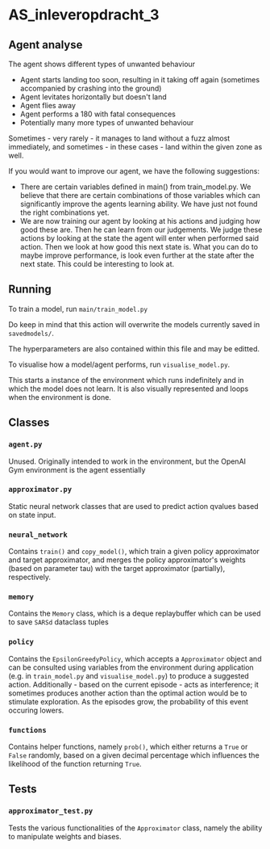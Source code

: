 # AS_inleveropdracht_3

## Agent analyse

The agent shows different types of unwanted behaviour

- Agent starts landing too soon, resulting in it taking off again (sometimes accompanied by
crashing into the ground)
- Agent levitates horizontally but doesn't land
- Agent flies away
- Agent performs a 180 with fatal consequences
- Potentially many more types of unwanted behaviour

Sometimes - very rarely - it manages to land without a fuzz
almost immediately, and sometimes - in these cases - land within
the given zone as well.

If you would want to improve our agent, we have the following suggestions:
- There are certain variables defined in main() from train_model.py. We believe that there are certain combinations of
those variables which can significantly improve the agents learning ability. We have just not found the right
combinations yet. 
- We are now training our agent by looking at his actions and judging how good these are. Then he can learn from our
judgements. We judge these actions by looking at the state the agent will enter when performed said action. Then we
look at how good this next state is. What you can do to maybe improve performance, is look even further at the state 
after the next state. This could be interesting to look at.

## Running

To train a model, run `main/train_model.py` 

Do keep in mind that this action will overwrite the models currently saved
in `savedmodels/`. 

The hyperparameters are also contained within this file and may be editted.

To visualise how a model/agent performs, run `visualise_model.py`.

This starts a instance of the environment which runs indefinitely and in which
the model does not learn. It is also visually represented and loops when
the environment is done.

## Classes

### `agent.py`

Unused. Originally intended to work in the environment, but
the OpenAI Gym environment is the agent essentially

### `approximator.py`

Static neural network classes that are used to predict action
qvalues based on state input.

### `neural_network`

Contains `train()` and `copy_model()`, which train a given policy approximator
and target approximator, and merges the policy approximator's weights 
(based on parameter tau) with the target approximator (partially), respectively.

### `memory`

Contains the `Memory` class, which is a deque replaybuffer which can be
used to save `SARSd` dataclass tuples


### `policy`

Contains the `EpsilonGreedyPolicy`, which accepts a `Approximator` object
and can be consulted using variables from the environment during application
(e.g. in `train_model.py` and `visualise_model.py`) to produce a suggested action.
Additionally - based on the current episode - acts as interference; it sometimes
produces another action than the optimal action would be to stimulate exploration.
As the episodes grow, the probability of this event occuring lowers.

### `functions`

Contains helper functions, namely `prob()`, which either returns a `True` or `False`
randomly, based on a given decimal percentage which influences the likelihood of the
function returning `True`.

## Tests

### `approximator_test.py`

Tests the various functionalities of the `Approximator` class, namely
the ability to manipulate weights and biases.